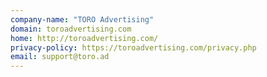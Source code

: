```yaml
---
company-name: "TORO Advertising"
domain: toroadvertising.com
home: http://toroadvertising.com/
privacy-policy: https://toroadvertising.com/privacy.php
email: support@toro.ad
---
```




